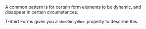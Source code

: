 A common pattern is for certain form elements to be dynamic, and disappear in certain circumstances.

T-Shirt Forms gives you a `showOnlyWhen` property to describe this.
